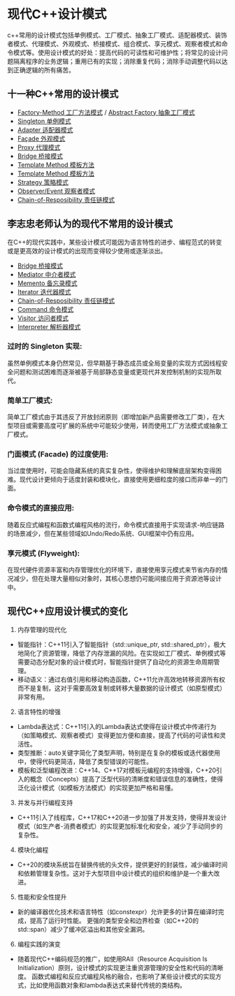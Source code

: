 # 现代C++设计模式
c++常用的设计模式包括单例模式、工厂模式、抽象工厂模式、适配器模式、装饰者模式、代理模式、外观模式、桥接模式、组合模式、享元模式、观察者模式和命令模式等。使用设计模式的好处：提高代码的可读性和可维护性；将常见的设计问题隔离程序的业务逻辑；重用已有的实现；消除重复代码；消除手动调整代码以达到正确逻辑的所有痛苦。

## 十一种C++常用的设计模式
+ [Factory-Method 工厂方法模式](Factory-Method/Factory-Method.md) / [Abstract Factory 抽象工厂模式](Abstract-Factory/Abstract-Factory.md)
+ [Singleton 单例模式](Singleton/Singleton.md)
+ [Adapter 适配器模式](Adapter/Adapter.md)
+ [Façade 外观模式](Facade/Facade.md)
+ [Proxy 代理模式](Proxy/Proxy.md)
+ [Bridge 桥接模式](Bridge/Bridge.md)
+ [Template Method 模板方法](Template-Method/Template-Method.md)
+ [Template Method 模板方法](Template-Method/Template-Method.md)
+ [Strategy 策略模式](Strategy/Strategy.md)
+ [Observer/Event 观察者模式](Observer/Observer.md)
+ [Chain-of-Resposibility 责任链模式](Chain-of-Resposibility/Chain-of-Resposibility.md)

## 李志忠老师认为的现代不常用的设计模式
在C++的现代实践中，某些设计模式可能因为语言特性的进步、编程范式的转变或是更高效的设计模式的出现而变得较少使用或逐渐淡出。
+ [Bridge 桥接模式](Bridge/Bridge.md)
+ [Mediator 中介者模式](Mediator/Mediator.md)
+ [Memento 备忘录模式](Memento/Memento.md)
+ [Iterator 迭代器模式](Iterator/Iterator.md)
+ [Chain-of-Resposibility 责任链模式](Chain-of-Resposibility/Chain-of-Resposibility.md)
+ [Command 命令模式](Command/Command.md)
+ [Visitor 访问者模式](Visitor/Visitor.md)
+ [Interpreter 解析器模式](Interpreter/Interpreter.md)

### 过时的 Singleton 实现:
虽然单例模式本身仍然常见，但早期基于静态成员或全局变量的实现方式因线程安全问题和测试困难而逐渐被基于局部静态变量或更现代并发控制机制的实现所取代。

### 简单工厂模式:
简单工厂模式由于其违反了开放封闭原则（即增加新产品需要修改工厂类），在大型项目或需要高度可扩展的系统中可能较少使用，转而使用工厂方法模式或抽象工厂模式。

### 门面模式 (Facade) 的过度使用:
当过度使用时，可能会隐藏系统的真实复杂性，使得维护和理解底层架构变得困难。现代设计更倾向于适度封装和模块化，直接使用更细粒度的接口而非单一的门面。

### 命令模式的直接应用:
随着反应式编程和函数式编程风格的流行，命令模式直接用于实现请求-响应链路的场景减少，但在某些领域如Undo/Redo系统、GUI框架中仍有应用。

### 享元模式 (Flyweight):
在现代硬件资源丰富和内存管理优化的环境下，直接使用享元模式来节省内存的情况减少，但在处理大量相似对象时，其核心思想仍可能间接应用于资源池等设计中。

## 现代C++应用设计模式的变化
1. 内存管理的现代化
- 智能指针：C++11引入了智能指针（std::unique_ptr, std::shared_ptr），极大地简化了资源管理，降低了内存泄漏的风险。在实现如工厂模式、单例模式等需要动态分配对象的设计模式时，智能指针提供了自动化的资源生命周期管理。
- 移动语义：通过右值引用和移动构造函数，C++11允许高效地转移资源所有权而不是复制，这对于需要高效复制或转移大量数据的设计模式（如原型模式）非常有用。

2. 语言特性的增强
- Lambda表达式：C++11引入的Lambda表达式使得在设计模式中传递行为（如策略模式、观察者模式）变得更加方便和直接，提高了代码的可读性和灵活性。
- 类型推断：auto关键字简化了类型声明，特别是在复杂的模板或迭代器使用中，使得代码更简洁，降低了类型错误的可能性。
- 模板和泛型编程改进：C++14、C++17对模板元编程的支持增强，C++20引入的概念（Concepts）提高了泛型代码的清晰度和错误信息的准确性，使得泛化设计模式（如模板方法模式）的实现更加严格和易懂。

3. 并发与并行编程支持
- C++11引入了线程库，C++17和C++20进一步加强了并发支持，使得并发设计模式（如生产者-消费者模式）的实现更加标准化和安全，减少了手动同步的复杂性。

4. 模块化编程
- C++20的模块系统旨在替换传统的头文件，提供更好的封装性，减少编译时间和依赖管理复杂性。这对于大型项目中设计模式的组织和维护是一个重大改进。

5. 性能和安全性提升
- 新的编译器优化技术和语言特性（如constexpr）允许更多的计算在编译时完成，提高了运行时性能。
更强的类型安全和边界检查（如C++20的std::span）减少了缓冲区溢出和其他安全漏洞。

6. 编程实践的演变
- 随着现代C++编码规范的推广，如使用RAII（Resource Acquisition Is Initialization）原则，设计模式的实现更注重资源管理的安全性和代码的清晰度。
函数式编程和反应式编程风格的融合，也影响了某些设计模式的实现方式，比如使用函数对象和lambda表达式来替代传统的类结构。
